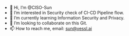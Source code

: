 - 👋 Hi, I’m @CISO-Sun
- 👀 I’m interested in Security check of CI-CD Pipeline flow.
- 🌱 I’m currently learning Information Security and Privacy.
- 💞️ I’m looking to collaborate on this Git.
- 📫 How to reach me, email: sun@vessl.ai

<!---
CISO-Sun/CISO-Sun is a ✨ special ✨ repository because its `README.md` (this file) appears on your GitHub profile.
You can click the Preview link to take a look at your changes.
--->

